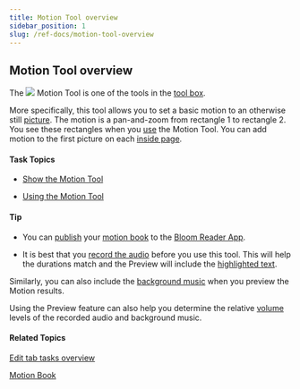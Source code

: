 ```yaml
---
title: Motion Tool overview
sidebar_position: 1
slug: /ref-docs/motion-tool-overview
---
```


## Motion Tool overview

The ![](/ref-docs-assets/images/Tasks/Edit_tasks/Motion_Tool/PanZoomIcon.png) Motion Tool is one of the tools in the [tool box](../../../Concepts/Tool_Box.md).

More specifically, this tool allows you to set a basic motion to an otherwise still [picture](../../../Concepts/Picture.md). The motion is a pan-and-zoom from rectangle 1 to rectangle 2. You see these rectangles when you [use](Using_the_Motion_Tool.md) the Motion Tool. You can add motion to the first picture on each [inside page](../../../Concepts/Inside_pages.md).

#### Task Topics

-   [Show the Motion Tool](Show_the_Motion_Tool.md)
    

-   [Using the Motion Tool](Using_the_Motion_Tool.md)
    

#### Tip

-   You can [publish](../../Publish_tasks/Share_your_BloomPUB_file.md) your [motion book](../../../Concepts/Motion_Book.md) to the [Bloom Reader App](../../../Concepts/Bloom_Reader_App.md).
    
-   It is best that you [record the audio](../Record_Audio/Using_the_Talking_Book_Tool.md) before you use this tool. This will help the durations match and the Preview will include the [highlighted text](../Record_Audio/Talking_Book_Tool_Example.md).
    

Similarly, you can also include the [background music](../Music_Tool/Music_Tool_overview.md) when you preview the Motion results.

Using the Preview feature can also help you determine the relative [volume](../Music_Tool/Using_the_Music_Tool.md) levels of the recorded audio and background music.

#### Related Topics

[Edit tab tasks overview](../Edit_tasks_overview.md)

[Motion Book](../../../Concepts/Motion_Book.md)